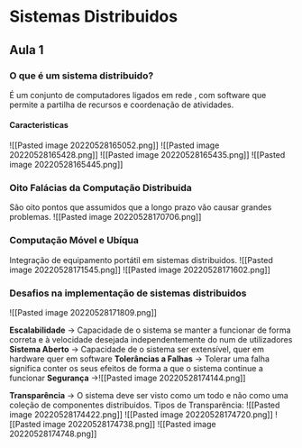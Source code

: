 # Sistemas Distribuidos

## Aula 1
### O que é um sistema distribuido?
É um conjunto de computadores ligados em rede , com software que permite a partilha de recursos e coordenação de atividades.

#### Caracteristicas

![[Pasted image 20220528165052.png]]
![[Pasted image 20220528165428.png]]
![[Pasted image 20220528165435.png]]
![[Pasted image 20220528165445.png]]

### Oito Falácias da Computação Distribuida
São oito pontos que assumidos que a longo prazo vão causar grandes problemas.
![[Pasted image 20220528170706.png]]

### Computação Móvel e Ubíqua
Integração de equipamento portátil em sistemas distribuidos.
![[Pasted image 20220528171545.png]]
![[Pasted image 20220528171602.png]]

### Desafios na implementação de sistemas distribuidos

![[Pasted image 20220528171809.png]]

**Escalabilidade** -> Capacidade de o sistema se manter a funcionar de forma correta e à velocidade desejada independentemente do num de utilizadores
**Sistema Aberto** -> Capacidade de o sistema ser extensível, quer em hardware quer em software
**Tolerâncias a Falhas** ->  Tolerar uma falha significa conter os seus efeitos de forma a que o sistema continue a funcionar
**Segurança** ->![[Pasted image 20220528174144.png]]

**Transparência** -> O sistema deve ser visto como um todo e não como uma coleção de componentes distribuidos.
Tipos de Transparência:
![[Pasted image 20220528174422.png]]
![[Pasted image 20220528174720.png]]
![[Pasted image 20220528174738.png]]
![[Pasted image 20220528174748.png]]